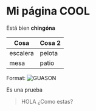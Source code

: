 # Mi página COOL

Está bien **chingóna**

Cosa   | Cosa 2 
-------|---------
escalera|pelota
mesa|patio

Format: ![GUASON](https://www.google.com.mx/search?q=guason&rlz=1C1NHXL_esMX793MX793&source=lnms&tbm=isch&sa=X&ved=0ahUKEwjLh8mZ3a_eAhXC4IMKHeuDCiUQ_AUIDigB&biw=1366&bih=608#imgrc=AufN95pydcghqM:) 

Es una prueba 

>HOLA 
>¿Como estas?